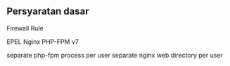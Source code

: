 ## Persyaratan dasar

Firewall Rule

EPEL
Nginx
PHP-FPM v7

separate php-fpm process per user
separate nginx web directory per user